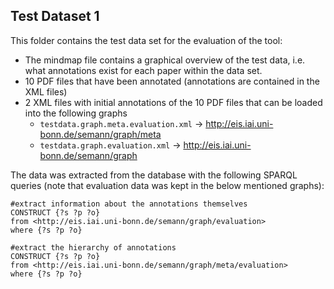 ## Test Dataset 1
This folder contains the test data set for the evaluation of the tool:
- The mindmap file contains a graphical overview of the test data, i.e. what annotations exist for each paper within the data set. 
- 10 PDF files that have been annotated (annotations are contained in the XML files)
- 2 XML files with initial annotations of the 10 PDF files that can be loaded into the following graphs
    - `testdata.graph.meta.evaluation.xml` -> http://eis.iai.uni-bonn.de/semann/graph/meta
    - `testdata.graph.evaluation.xml` -> http://eis.iai.uni-bonn.de/semann/graph
    
The data was extracted from the database with the following SPARQL queries (note that evaluation data was kept in the below mentioned graphs):

```
#extract information about the annotations themselves
CONSTRUCT {?s ?p ?o}
from <http://eis.iai.uni-bonn.de/semann/graph/evaluation>
where {?s ?p ?o}
```

```
#extract the hierarchy of annotations
CONSTRUCT {?s ?p ?o}
from <http://eis.iai.uni-bonn.de/semann/graph/meta/evaluation>
where {?s ?p ?o}
```